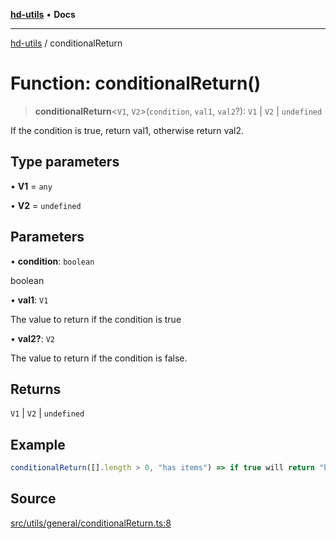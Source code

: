 [**hd-utils**](../README.md) • **Docs**

***

[hd-utils](../globals.md) / conditionalReturn

# Function: conditionalReturn()

> **conditionalReturn**\<`V1`, `V2`\>(`condition`, `val1`, `val2`?): `V1` \| `V2` \| `undefined`

If the condition is true, return val1, otherwise return val2.

## Type parameters

• **V1** = `any`

• **V2** = `undefined`

## Parameters

• **condition**: `boolean`

boolean

• **val1**: `V1`

The value to return if the condition is true

• **val2?**: `V2`

The value to return if the condition is false.

## Returns

`V1` \| `V2` \| `undefined`

## Example

```ts
conditionalReturn([].length > 0, "has items") => if true will return "has items" if not will return val2 (null if not provided)
```

## Source

[src/utils/general/conditionalReturn.ts:8](https://github.com/AhmadHddad/h-utils/blob/f7bb9ae71f981ffef49079271b9540862594b7e6/src/utils/general/conditionalReturn.ts#L8)
